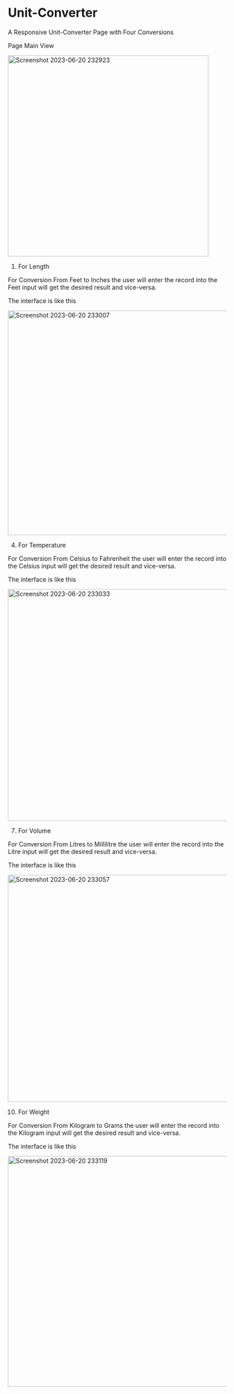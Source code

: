 # Unit-Converter
A Responsive Unit-Converter Page with Four Conversions

Page Main View

<img width="462" alt="Screenshot 2023-06-20 232923" src="https://github.com/Aashish2109/Unit-Converter/assets/99539876/45bb0f1d-b4f2-48bb-81cd-1bc7ab3b6dc6">

1) For Length

For Conversion From Feet to Inches the user will enter the record into the Feet input will get the desired result and vice-versa.

The interface is like this

<img width="516" alt="Screenshot 2023-06-20 233007" src="https://github.com/Aashish2109/Unit-Converter/assets/99539876/a0afe1c8-f672-4c8c-b6ed-f7ec1f092b4c">

4) For Temperature

For Conversion From Celsius to Fahrenheit the user will enter the record into the Celsius input will get the desired result and vice-versa.

The interface is like this

<img width="532" alt="Screenshot 2023-06-20 233033" src="https://github.com/Aashish2109/Unit-Converter/assets/99539876/2544de0d-d6a0-4b75-9a6d-0afce2d1f02f">

7) For Volume

For Conversion From Litres to Millilitre the user will enter the record into the Litre input will get the desired result and vice-versa.

The interface is like this

<img width="522" alt="Screenshot 2023-06-20 233057" src="https://github.com/Aashish2109/Unit-Converter/assets/99539876/9fc051f6-29c2-4b59-841f-a9352f885245">

10) For Weight

For Conversion From Kilogram to Grams the user will enter the record into the Kilogram input will get the desired result and vice-versa.

The interface is like this

<img width="530" alt="Screenshot 2023-06-20 233119" src="https://github.com/Aashish2109/Unit-Converter/assets/99539876/0e91b374-eda4-4ad3-93ae-138db0d44490">
